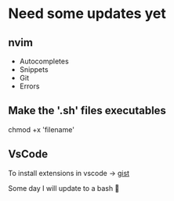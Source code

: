 # Need some updates yet

## nvim
- Autocompletes
- Snippets
- Git
- Errors


## Make the '.sh' files executables
chmod +x 'filename'

## VsCode

To install extensions in vscode -> [gist](https://gist.github.com/Thomaz-Peres/8360d2ec564b0af15392b711fdd3fdc1)

Some day I will update to a bash 🤡
